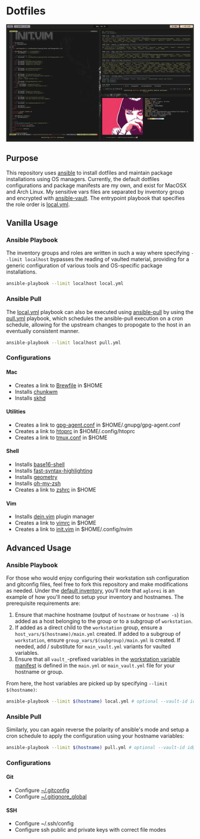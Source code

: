 # Dotfiles

![Warm...warmer...disco.](screenshot.png)

## Purpose

This repository uses [ansible](https://github.com/ansible/ansible) to install dotfiles and maintain package installations using OS managers. Currently, the default dotfiles configurations and package manifests are my own, and exist for MacOSX and Arch Linux. My sensitive vars files are separated by inventory group and encrypted with [ansible-vault](https://docs.ansible.com/ansible/latest/user_guide/vault.html). The entrypoint playbook that specifies the role order is [local.yml](local.yml).

## Vanilla Usage

### Ansible Playbook

The inventory groups and roles are written in such a way where specifying `--limit localhost` bypasses the reading of vaulted material, providing for a generic configuration of various tools and OS-specific package installations.

```sh
ansible-playbook --limit localhost local.yml
```

### Ansible Pull

The [local.yml](local.yml) playbook can also be executed using [ansible-pull](https://docs.ansible.com/ansible/latest/user_guide/playbooks_intro.html#ansible-pull) by using the [pull.yml](pull.yml) playbook, which schedules the ansible-pull execution on a cron schedule, allowing for the upstream changes to propogate to the host in an eventually consistent manner.

```sh
ansible-playbook --limit localhost pull.yml
```

### Configurations

#### Mac

* Creates a link to [Brewfile](roles/packages/files/Brewfile) in $HOME
* Installs [chunkwm](https://github.com/koekeishiya/chunkwm)
* Installs [skhd](https://github.com/koekeishiya/skhd)

#### Utilities

* Creates a link to [gpg-agent.conf](roles/utils/templates/gpg-agent.conf.j2) in $HOME/.gnupg/gpg-agent.conf
* Creates a link to [htoprc](utils/roles/utils/files/htoprc) in $HOME/.config/htoprc
* Creates a link to [tmux.conf](roles/utils/files/tmux.conf) in $HOME

#### Shell
* Installs [base16-shell](https://github.com/chriskempson/base16-shell)
* Installs [fast-syntax-highlighting](https://github.com/zdharma/fast-syntax-highlighting)
* Installs [geometry](https://github.com/geometry-zsh/geometry)
* Installs [oh-my-zsh](https://github.com/robbyrussell/oh-my-zsh)
* Creates a link to [zshrc](roles/utils/templates/zshrc.j2) in $HOME

#### Vim

* Installs [dein.vim](https://github.com/Shougo/dein) plugin manager
* Creates a link to [vimrc](roles/vim/files/vimrc) in $HOME
* Creates a link to [init.vim](roles/vim/files/init.vim) in $HOME/.config/nvim

## Advanced Usage

### Ansible Playbook

For those who would enjoy configuring their workstation ssh configuration and gitconfig files, feel free to fork this repository and make modifications as needed. Under the [default inventory](hosts), you'll note that `aglorei` is an example of how you'll need to setup your inventory and hostnames. The prerequisite requirements are:

1. Ensure that machine hostname (output of `hostname` or `hostname -s`) is added as a host belonging to the group or to a subgroup of `workstation`.
2. If added as a direct child to the `workstation` group, ensure a `host_vars/$(hostname)/main.yml` created. If added to a subgroup of `workstation`, ensure `group_vars/$(subgroup)/main.yml` is created. If needed, add / substitute for `main_vault.yml` variants for vaulted variables.
3. Ensure that all `vault_`-prefixed variables in the [workstation variable manifest](group_vars/workstation/main.yml) is defined in the `main.yml` or `main_vault.yml` file for your hostname or group.

From here, the host variables are picked up by specifying `--limit $(hostname)`:

```sh
ansible-playbook --limit $(hostname) local.yml # optional --vault-id id@/path/to/vault-password
```

### Ansible Pull

Similarly, you can again reverse the polarity of ansible's mode and setup a cron schedule to apply the configuration using your hostname variables:

```sh
ansible-playbook --limit $(hostname) pull.yml # optional --vault-id id@/path/to/vault-password
```

### Configurations

#### Git
* Configure [~/.gitconfig](roles/git/templates/gitconfig.j2)
* Configure [~/.gitignore_global](roles/git/files/gitignore_global)

#### SSH
* Configure ~/.ssh/config
* Configure ssh public and private keys with correct file modes
